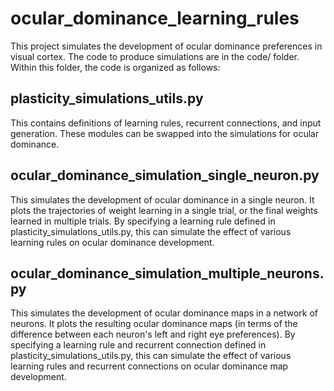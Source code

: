 # ocular_dominance_learning_rules

This project simulates the development of ocular dominance preferences in visual cortex. The code to produce simulations are in the code/ folder.
Within this folder, the code is organized as follows:

## plasticity_simulations_utils.py
This contains definitions of learning rules, recurrent connections, and input generation. These modules can be swapped into the simulations for ocular dominance.

## ocular_dominance_simulation_single_neuron.py
This simulates the development of ocular dominance in a single neuron. It plots the trajectories of weight learning in a single trial, or the final weights learned in multiple trials. By specifying a learning rule defined in plasticity_simulations_utils.py, this can simulate the effect of various learning rules on ocular dominance development.

## ocular_dominance_simulation_multiple_neurons.py
This simulates the development of ocular dominance maps in a network of neurons. It plots the resulting ocular dominance maps (in terms of the difference between each neuron's left and right eye preferences). By specifying a learning rule and recurrent connection defined in plasticity_simulations_utils.py, this can simulate the effect of various learning rules and recurrent connections on ocular dominance map development.
